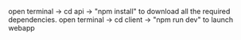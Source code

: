 open terminal -> cd api -> "npm install" to download all the required dependencies.
open terminal -> cd client -> "npm run dev" to launch webapp
